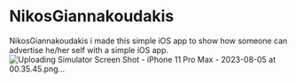 # NikosGiannakoudakis
NikosGiannakoudakis i made this simple iOS app to show how someone can advertise he/her self with a simple iOS app.
![Uploading Simulator Screen Shot - iPhone 11 Pro Max - 2023-08-05 at 00.35.45.png…]()
